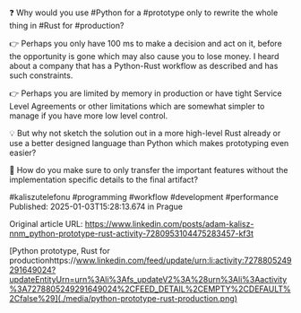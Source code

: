 ❓ Why would you use #Python for a #prototype only to rewrite the whole thing in #Rust for #production?


👉 Perhaps you only have 100 ms to make a decision and act on it, before the opportunity is gone which may also cause you to lose money. I heard about a company that has a Python-Rust workflow as described and has such constraints.


👉 Perhaps you are limited by memory in production or have tight Service Level Agreements or other limitations which are somewhat simpler to manage if you have more low level control.


💡 But why not sketch the solution out in a more high-level Rust already or use a better designed language than Python which makes prototyping even easier? 


🤔 How do you make sure to only transfer the important features without the implementation specific details to the final artifact?


#kaliszutelefonu #programming #workflow #development #performance
Published: 2025-01-03T15:28:13.674 in Prague

Original article URL: https://www.linkedin.com/posts/adam-kalisz-nnm_python-prototype-rust-activity-7280953104475283457-kf3t

[Python prototype, Rust for productionhttps://www.linkedin.com/feed/update/urn:li:activity:7278805249291649024?updateEntityUrn=urn%3Ali%3Afs_updateV2%3A%28urn%3Ali%3Aactivity%3A7278805249291649024%2CFEED_DETAIL%2CEMPTY%2CDEFAULT%2Cfalse%29](./media/python-prototype-rust-production.png)